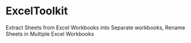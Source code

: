 # ExcelToolkit
Extract Sheets from Excel Workbooks into Separate workbooks, Rename Sheets in Multiple Excel Workbooks
